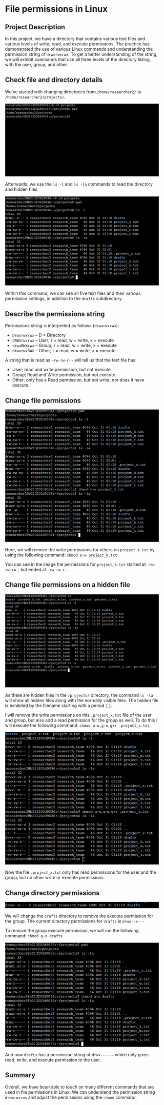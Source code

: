 # File permissions in Linux

## Project Description

In this project, we have a directory that contains various text files and various levels of write, read, and execute permissions. The practice has demonstrated the use of various Linux commands and understanding the permission string of `drwxrwxrwx`. To get a better understanding of the string, we will exhibit commands that use all three levels of the directory listing, with the user, group, and other.

## Check file and directory details

We’ve started with changing directories from `/home/researcher2/` to `/home/researcher2/projects/`.

![Linux-1](https://github.com/jagilmorProf/Linux-Permissions/blob/main/Linux-1.png)

Afterwards, we use the `ls -l` and `ls -la` commands to read the directory and hidden files.

![Linux-2](https://github.com/jagilmorProf/Linux-Permissions/blob/main/Linux-2.png)

Within this command, we can see all five text files and their various permission settings, in addition to the `drafts` subdirectory.

## Describe the permissions string

Permissions string is interpreted as follows (`drwxrwxrwx`):
- `Drwxrwxrwx` – D = Directory
- `dRWXrwxrwx` – User; r = read, w = write, x = execute
- `drwxRWXrwx` – Group; r = read, w = write, x = execute
- `drwxrwxRWX` – Other; r = read, w = write, x = execute

A string that is read as `-rw-rw-r--` will tell us that the text file has:
- User; read and write permission, but not execute
- Group; Read and Write permission, but not execute
- Other; only has a Read permission, but not write, nor does it have execute.

## Change file permissions

![Linux-3](https://github.com/jagilmorProf/Linux-Permissions/blob/main/Linux-3.png)

Here, we will remove the write permissions for others on `project_k.txt` by using the following command:
`chmod o-w project_k.txt`

You can see in the image the permissions for `project_k.txt` started at `-rw-rw-rw-`, but ended at `-rw-rw-r--`

## Change file permissions on a hidden file

![Linux-4](https://github.com/jagilmorProf/Linux-Permissions/blob/main/Linux-4.png)

As there are hidden files in the `/projects/` directory, the command `ls -la` will show all hidden files along with the normally visible files. The hidden file is exhibited by the filename starting with a period (`.`).

I will remove the write permissions on this `.project_x.txt` file of the user and group, but also add a read permission for the group as well. To do this I will execute the following command:
`chmod u-w,g-w,g+r .project_x.txt`

![Linux-5](https://github.com/jagilmorProf/Linux-Permissions/blob/main/Linux-5.png)

Now the file `.project_x.txt` only has read permissions for the user and the group, but no other write or execute permissions.

## Change directory permissions

![Linux-6](https://github.com/jagilmorProf/Linux-Permissions/blob/main/Linux-6.png)

We will change the `drafts` directory to remove the execute permission for the group. The current directory permissions for `drafts` is `drwx--x---`

To remove the group execute permission, we will run the following command:
`chmod g-x drafts`

![Linux-7](https://github.com/jagilmorProf/Linux-Permissions/blob/main/Linux-7.png)

And now `drafts` has a permission string of `drwx------` which only gives read, write, and execute permission to the user.

## Summary

Overall, we have been able to touch on many different commands that are used in file permissions in Linux. We can understand the permission string `drwxrwxrwx` and adjust the permissions using the `chmod` command.
